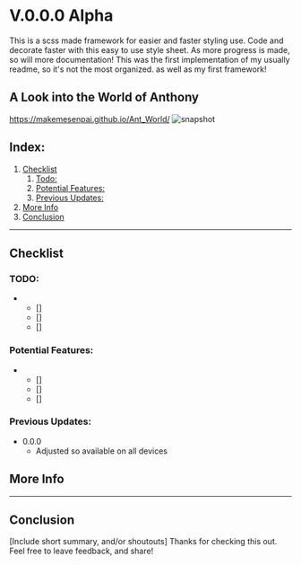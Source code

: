 #  V.0.0.0 Alpha
This is a scss made framework for easier and faster styling use. Code and decorate faster with this easy to use style
sheet. As more progress is made, so will more documentation! This was the first implementation of my usually readme, so it's not the most organized. as well as my first framework!

## A Look into the World of Anthony
https://makemesenpai.github.io/Ant_World/
![snapshot](./static/imgs/snapshot.png)

## Index:
1. [Checklist](#checklist)
    1. [Todo:](#todo)
    2. [Potential Features:](#potential-features)
    3. [Previous Updates:](#previous-updates)
2. [More Info](#more-info)
3. [Conclusion](#conclusion)

___
## Checklist

### TODO:
- 
    - [] 
    - [] 
    - [] 

### Potential Features:
- 
    - [] 
    - [] 
    - [] 

### Previous Updates:
- 0.0.0
    - Adjusted so available on all devices
    
## More Info

___
## Conclusion
[Include short summary, and/or shoutouts]
Thanks for checking this out. Feel free to leave feedback, and share!
